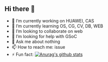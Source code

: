 ## Hi there 👋

<!--
**spencergotowork/spencergotowork** is a ✨ _special_ ✨ repository because its `README.md` (this file) appears on your GitHub profile.

Here are some ideas to get you started:

- 🔭 I’m currently working on ...
- 🌱 I’m currently learning ...
- 👯 I’m looking to collaborate on ...
- 🤔 I’m looking for help with ...
- 💬 Ask me about ...
- 📫 How to reach me: ...
- 😄 Pronouns: ...
- ⚡ Fun fact: ...
-->
- 🔭 I’m currently working on HUAWEI, CAS
- 🌱 I’m currently learning OS, CG, CV, DB, WEB
- 👯 I’m looking to collaborate on web
- 🤔 I’m looking for help with GSoC
- 💬 Ask me about nothing
- 📫 How to reach me: issue
- ⚡ Fun fact: 
[![Anurag's github stats](//p3-juejin.byteimg.com/tos-cn-i-k3u1fbpfcp/1188110e11c84be89e6c60130622635a~tplv-k3u1fbpfcp-zoom-1.image)](https://github.com/anuraghazra/github-readme-stats)
